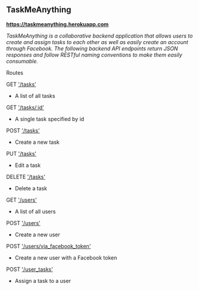 **TaskMeAnything**
----
**https://taskmeanything.herokuapp.com**

*TaskMeAnything is a collaborative backend application that allows users to create and assign tasks to each other as well as easily create an account through Facebook. The following backend API endpoints return JSON responses and follow RESTful naming conventions to make them easily consumable.*


Routes

GET ['/tasks'](docs/get_tasks.md)<br />
* A list of all tasks<br />

GET ['/tasks/:id'](docs/get_tasks_id.md)<br />
* A single task specified by id<br />

POST ['/tasks'](docs/post_tasks.md)<br />
* Create a new task<br />

PUT ['/tasks'](docs/put_tasks_id.md)<br />
* Edit a task

DELETE ['/tasks'](docs/delete_tasks_id.md)<br />
* Delete a task<br />

GET ['/users'](docs/get_users.md)<br />
* A list of all users<br />

POST ['/users'](docs/post_users.md)<br />
* Create a new user<br />

POST ['/users/via_facebook_token'](docs/post_users_via_facebook_token.md)<br />
* Create a new user with a Facebook token<br />

POST ['/user_tasks'](docs/post_user_tasks.md)<br />
* Assign a task to a user<br />
